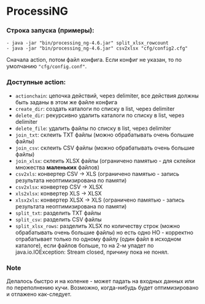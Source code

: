 # ProcessiNG

### Строка запуска (примеры):
    - java -jar "bin/processing_ng-4.6.jar" split_xlsx_rowcount
    - java -jar "bin/processing_ng-4.6.jar" csv2xlsx "cfg/config2.cfg"

Сначала action, потом файл конфига. Если конфиг не указан, то по умолчанию `"cfg/config.conf"`.

### Доступные action:
- `actionchain`: цепочка действий, через delimiter, все действия должны быть заданы в этом же файле конфига
- `create_dir`: создать каталоги по списку в list, через delimiter
- `delete_dir`: рекурсивно удалить каталоги по списку в list, через delimiter
- `delete_file`: удалить файлы по списку в list, через delimiter
- `join_txt`: склеить TXT файлы (можно обрабатывать очень большие файлы)
- `join_csv`: склеить CSV файлы (можно обрабатывать очень большие файлы)
- `join_xlsx`: склеить XLSX файлы (ограничено памятью - для склейки множества **маленьких** файлов)
- `csv2xls`: конвертер CSV -> XLS (ограничено памятью - запись результата неоптимизирована по памяти)
- `csv2xlsx`: конвертер CSV -> XLSX
- `xls2xlsx`: конвертер XLS -> XLSX
- `xlsx2xls`: конвертер XLSX -> XLS (ограничено памятью - запись результата неоптимизирована по памяти)
- `split_txt`: разделить TXT файлы
- `split_csv`: разделить CSV файлы
- `split_xlsx_rows`: разделить XLSX по количеству строк (можно обрабатывать очень большие файлы)
  но есть одно НО - корректно отрабатывает только по одному файлу
  (один файл в исходном каталоге), если файлов больше, то на 2-м упадет
  по java.io.IOException: Stream closed, причину пока не понял.

### Note
Делалось быстро и на коленке - может падать на входных данных или по переполнению кучи.
Возможно, когда-нибудь будет оптимизировано и отлажено как-следует.
